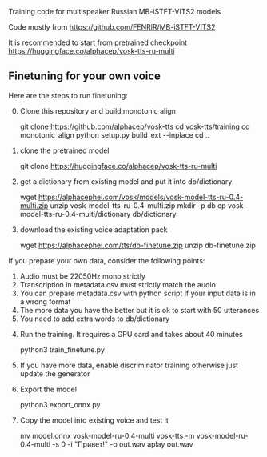 Training code for multispeaker Russian MB-iSTFT-VITS2 models

Code mostly from <https://github.com/FENRlR/MB-iSTFT-VITS2>

It is recommended to start from pretrained checkpoint https://huggingface.co/alphacep/vosk-tts-ru-multi

## Finetuning for your own voice

Here are the steps to run finetuning:

0) Clone this repository and build monotonic align

    git clone https://github.com/alphacep/vosk-tts
    cd vosk-tts/training
    cd monotonic_align
    python setup.py build_ext --inplace
    cd ..

1) clone the pretrained model

    git clone https://huggingface.co/alphacep/vosk-tts-ru-multi

2) get a dictionary from existing model and put it into db/dictionary

    wget https://alphacephei.com/vosk/models/vosk-model-tts-ru-0.4-multi.zip
    unzip vosk-model-tts-ru-0.4-multi.zip
    mkdir -p db
    cp vosk-model-tts-ru-0.4-multi/dictionary db/dictionary

3) download the existing voice adaptation pack

    wget https://alphacephei.com/tts/db-finetune.zip
    unzip db-finetune.zip

If you prepare your own data, consider the following points:

  1. Audio must be 22050Hz mono strictly
  1. Transcription in metadata.csv must strictly match the audio
  1. You can prepare metadata.csv with python script if your input data is in a wrong format
  1. The more data you have the better but it is ok to start with 50 utterances
  1. You need to add extra words to db/dictionary

4) Run the training. It requires a GPU card and takes about 40 minutes

      python3 train_finetune.py

5) If you have more data, enable discriminator training otherwise just update the generator

6) Export the model

    python3 export_onnx.py

7) Copy the model into existing voice and test it

    mv model.onnx vosk-model-ru-0.4-multi
    vosk-tts -m vosk-model-ru-0.4-multi -s 0 -i "Привет!" -o out.wav
    aplay out.wav

